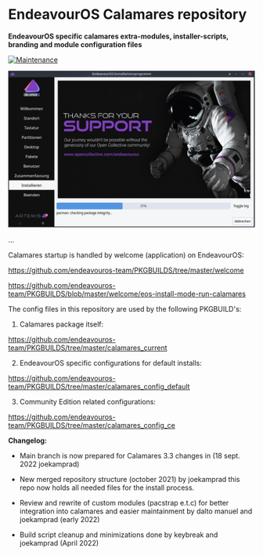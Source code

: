 
# EndeavourOS Calamares repository
**EndeavourOS specific calamares extra-modules, installer-scripts, branding and module configuration files**


[![Maintenance](https://img.shields.io/maintenance/yes/2022.svg)](https://github.com/endeavouros-team)

<img src="https://raw.githubusercontent.com/endeavouros-team/screenshots/master/Artemis/Artemis-Calamares.png" alt="calamares-welcome" width="600"/>

...

Calamares startup is handled by welcome (application) on EndeavourOS:

https://github.com/endeavouros-team/PKGBUILDS/tree/master/welcome

https://github.com/endeavouros-team/PKGBUILDS/blob/master/welcome/eos-install-mode-run-calamares


The config files in this repository are used by the following PKGBUILD's:

1. Calamares package itself:

https://github.com/endeavouros-team/PKGBUILDS/tree/master/calamares_current

2. EndeavourOS specific configurations for default installs:

https://github.com/endeavouros-team/PKGBUILDS/tree/master/calamares_config_default

3. Community Edition related configurations:

https://github.com/endeavouros-team/PKGBUILDS/tree/master/calamares_config_ce


**Changelog:**

* Main branch is now prepared for Calamares 3.3 changes in (18 sept. 2022 joekamprad)

* New merged repository structure (october 2021) by joekamprad this repo now holds all needed files for the install process.
* Review and rewrite of custom modules (pacstrap e.t.c) for better integration into calamares and easier maintainment by dalto manuel and joekamprad (early 2022) 
* Build script cleanup and minimizations done by keybreak and joekamprad (April 2022)
